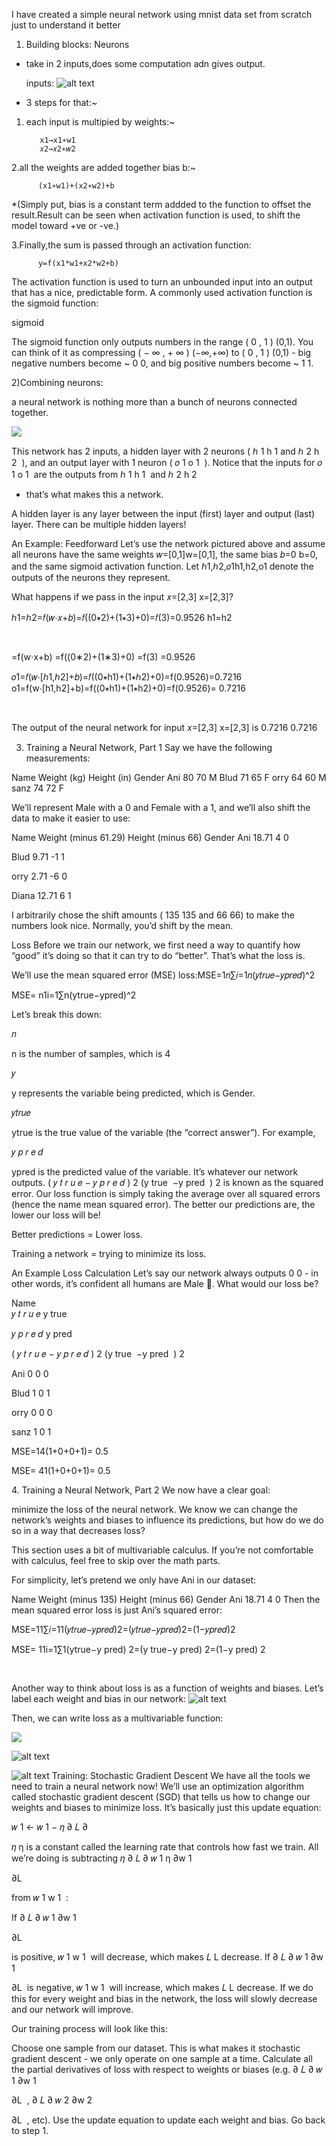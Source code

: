 I have created a simple neural network using mnist data set from scratch just to understand it better

1) Building blocks: Neurons
- take in 2 inputs,does some computation adn gives output.

  inputs:
  ![alt text](image.png)
- 3 steps for that:~

1. each input is multipied by weights:~

          x1→x1∗w1
          𝑥2→𝑥2∗𝑤2

2.all the weights are added together bias b:~
          
          
          (x1∗w1)+(x2∗w2)+b
*(Simply put, bias is a constant term addded to the function to offset the result.Result can be seen when activation function is used, to shift the model toward +ve or -ve.)
 
3.Finally,the sum is passed through an activation function:
          
          y=f(x1*w1+x2*w2+b)
The activation function is used to turn an unbounded input into an output that has a nice, predictable form. A commonly used activation function is the sigmoid function:

sigmoid

The sigmoid function only outputs numbers in the range 
(
0
,
1
)
(0,1). You can think of it as compressing 
(
−
∞
,
+
∞
)
(−∞,+∞) to 
(
0
,
1
)
(0,1) - big negative numbers become ~
0
0, and big positive numbers become ~
1
1.

2)Combining neurons: 

a neural network is nothing more than a bunch of neurons connected together.

![
](image-1.png)

This network has 2 inputs, a hidden layer with 2 neurons (
ℎ
1
h 
1
​
  and 
ℎ
2
h 
2
​
 ), and an output layer with 1 neuron (
𝑜
1
o 
1
​
 ). Notice that the inputs for 
𝑜
1
o 
1
​
  are the outputs from 
ℎ
1
h 
1
​
  and 
ℎ
2
h 
2
​
  - that’s what makes this a network.

A hidden layer is any layer between the input (first) layer and output (last) layer. There can be multiple hidden layers!


An Example: Feedforward
Let’s use the network pictured above and assume all neurons have the same weights 𝑤=[0,1]w=[0,1], the same bias 𝑏=0
b=0, and the same sigmoid activation function. Let 
ℎ1,ℎ2,𝑜1h1,h2​,o1
​
  denote the outputs of the neurons they represent.

What happens if we pass in the input 
𝑥=[2,3]
x=[2,3]?

ℎ1=ℎ2=𝑓(𝑤⋅𝑥+𝑏)=𝑓((0∗2)+(1∗3)+0)=𝑓(3)=0.9526
h1=h2
​
 
​
  
=f(w⋅x+b)
=f((0∗2)+(1∗3)+0)
=f(3)
=0.9526
​
 
𝑜1=𝑓(𝑤⋅[ℎ1,ℎ2]+𝑏)=𝑓((0∗h1)+(1∗ℎ2)+0)=f(0.9526)=0.7216
o1=f(w⋅[h1,h2]+b)=f((0∗h1)+(1∗h2)+0)=f(0.9526)= 0.7216
​
 
​
 
The output of the neural network for input 
𝑥=[2,3]
x=[2,3] is 
0.7216
0.7216

3. Training a Neural Network, Part 1
Say we have the following measurements:

Name	Weight (kg)	Height (in)	Gender
Ani	80	70	M
Blud	71	65	F
orry	64	60	M
sanz	74	72	F




We’ll represent Male with a 
0
 and Female with a 
1, and we’ll also shift the data to make it easier to use:

Name	Weight (minus 61.29)	Height (minus 66)	Gender
Ani	  18.71	4	0

Blud	9.71	-1	1

orry	2.71	-6	0

Diana	12.71	6	1


I arbitrarily chose the shift amounts (
135
135 and 
66
66) to make the numbers look nice. Normally, you’d shift by the mean.

Loss
Before we train our network, we first need a way to quantify how “good” it’s doing so that it can try to do “better”. That’s what the loss is.

We’ll use the mean squared error (MSE) loss:MSE=1𝑛∑𝑖=1𝑛(𝑦𝑡𝑟𝑢𝑒−𝑦𝑝𝑟𝑒𝑑)^2

MSE= n1i=1∑n​(ytrue−ypred)^2
 
Let’s break this down:

𝑛

n is the number of samples, which is 
4

𝑦

y represents the variable being predicted, which is Gender.

𝑦𝑡𝑟𝑢𝑒

ytrue is the true value of the variable (the “correct answer”). For example, 

𝑦
𝑝
𝑟
𝑒
𝑑

ypred is the predicted value of the variable. It’s whatever our network outputs.
(
𝑦
𝑡
𝑟
𝑢
𝑒
−
𝑦
𝑝
𝑟
𝑒
𝑑
)
2
(y 
true
​
 −y 
pred
​
 ) 
2
  is known as the squared error. Our loss function is simply taking the average over all squared errors (hence the name mean squared error). The better our predictions are, the lower our loss will be!

Better predictions = Lower loss.

Training a network = trying to minimize its loss.

An Example Loss Calculation
Let’s say our network always outputs 
0
0 - in other words, it’s confident all humans are Male 🤔. What would our loss be?

Name	
𝑦
𝑡
𝑟
𝑢
𝑒
y 
true
​
 	
𝑦
𝑝
𝑟
𝑒
𝑑
y 
pred
​
 	
(
𝑦
𝑡
𝑟
𝑢
𝑒
−
𝑦
𝑝
𝑟
𝑒
𝑑
)
2
(y 
true
​
 −y 
pred
​
 ) 
2
 
Ani	0	0	0

Blud	1	0	1

orry	0	0	0

sanz	1	0	1

MSE=14(1+0+0+1)=
0.5

MSE= 41(1+0+0+1)= 
0.5


​4. Training a Neural Network, Part 2
We now have a clear goal:

 minimize the loss of the neural network. We know we can change the network’s weights and biases to influence its predictions, but how do we do so in a way that decreases loss?

This section uses a bit of multivariable calculus. If you’re not comfortable with calculus, feel free to skip over the math parts.

For simplicity, let’s pretend we only have Ani in our dataset:

Name	Weight (minus 135)	Height (minus 66)	Gender
Ani	18.71	4	0
Then the mean squared error loss is just Ani’s squared error:

MSE=11∑𝑖=11(𝑦𝑡𝑟𝑢𝑒−𝑦𝑝𝑟𝑒𝑑)2=(𝑦𝑡𝑟𝑢𝑒−𝑦𝑝𝑟𝑒𝑑)2=(1−𝑦𝑝𝑟𝑒𝑑)2

MSE= 11​i=1∑1(ytrue−y pred) 2=(y true−y pred) 2=(1−y pred) 2
 
​
 
Another way to think about loss is as a function of weights and biases. Let’s label each weight and bias in our network:
![alt text](image-2.png)



Then, we can write loss as a multivariable function:

![
](image-3.png)

![alt text](image-4.png)

![alt text](image-5.png)
Training: Stochastic Gradient Descent
We have all the tools we need to train a neural network now! We’ll use an optimization algorithm called stochastic gradient descent (SGD) that tells us how to change our weights and biases to minimize loss. It’s basically just this update equation:

𝑤
1
←
𝑤
1
−
𝜂
∂
𝐿
∂
​
 
𝜂
η is a constant called the learning rate that controls how fast we train. All we’re doing is subtracting 
𝜂
∂
𝐿
∂
𝑤
1
η 
∂w 
1
​
 
∂L
​

  from 
𝑤
1
w 
1
​
 :

If 
∂
𝐿
∂
𝑤
1
∂w 
1
​
 
∂L
​

  is positive, 
𝑤
1
w 
1
​
  will decrease, which makes 
𝐿
L decrease.
If 
∂
𝐿
∂
𝑤
1
∂w 
1
​
 
∂L
​
  is negative, 
𝑤
1
w 
1
​
  will increase, which makes 
𝐿
L decrease.
If we do this for every weight and bias in the network, the loss will slowly decrease and our network will improve.

Our training process will look like this:

Choose one sample from our dataset. This is what makes it stochastic gradient descent - we only operate on one sample at a time.
Calculate all the partial derivatives of loss with respect to weights or biases (e.g. 
∂
𝐿
∂
𝑤
1
∂w 
1
​
 
∂L
​
 , 
∂
𝐿
∂
𝑤
2
∂w 
2
​
 
∂L
​
 , etc).
Use the update equation to update each weight and bias.
Go back to step 1.



